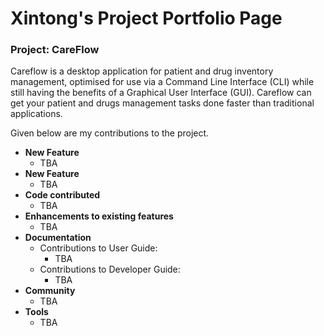 # Xintong's Project Portfolio Page

### Project: CareFlow

Careflow is a desktop application for patient and drug inventory management, optimised for use via a Command Line Interface (CLI) while still having the benefits of a Graphical User Interface (GUI). Careflow can get your patient and drugs management tasks done faster than traditional applications.

Given below are my contributions to the project.

- **New Feature**
  - TBA
- **New Feature**
  - TBA
- **Code contributed**
  - TBA
- **Enhancements to existing features**
  - TBA
- **Documentation**
  - Contributions to User Guide:
    - TBA
  - Contributions to Developer Guide:
    - TBA
- **Community**
  - TBA
- **Tools**
  - TBA
